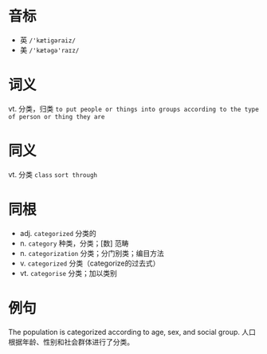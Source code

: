 # 音标

- 英 `/'kætigəraiz/`
- 美 `/'kætəgə'raɪz/`

# 词义

vt. 分类，归类
`to put people or things into groups according to the type of person or thing they are`

# 同义

vt. 分类
`class` `sort through`

# 同根

- adj. `categorized` 分类的
- n. `category` 种类，分类；[数] 范畴
- n. `categorization` 分类；分门别类；编目方法
- v. `categorized` 分类（categorize的过去式）
- vt. `categorise` 分类；加以类别

# 例句

The population is categorized according to age, sex, and social group.
人口根据年龄、性别和社会群体进行了分类。


